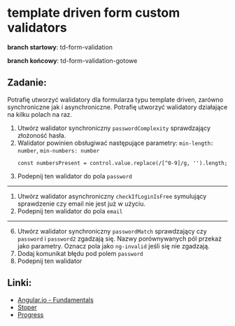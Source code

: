 # template driven form custom validators

**branch startowy**: td-form-validation

**branch końcowy**: td-form-validation-gotowe

## Zadanie:
Potrafię utworzyć walidatory dla formularza typu template driven, zarówno synchroniczne jak i asynchroniczne.
Potrafię utworzyć walidatory działające na kilku polach na raz.

1. Utwórz walidator synchroniczny `passwordComplexity` sprawdzający złożoność hasła.
1. Walidator powinien obsługiwać następujące parametry: `min-length: number`, `min-numbers: number`
   ```
   const numbersPresent = control.value.replace(/[^0-9]/g, '').length;
   ```
1. Podepnij ten walidator do pola `password`
---
1. Utwórz walidator asynchroniczny `checkIfLoginIsFree` symulujący sprawdzenie czy email nie jest już w użyciu.
2. Podepnij ten walidator do pola `email`
---
6. Utwórz walidator synchroniczny `passwordMatch` sprawdzający czy `password` i `password2` zgadzają się.
   Nazwy porównywanych pól przekaż jako parametry. Oznacz pola jako `ng-invalid` jeśli się nie zgadzają.
1. Dodaj komunikat błędu pod polem `password`
1. Podepnij ten walidator

## Linki:
- [Angular.io - Fundamentals](https://angular.io/guide/form-validation)
- [Stoper](https://vclock.com/stopwatch/#)
- [Progress](https://docs.google.com/spreadsheets/d/1nRTxDM1nSRz4mBU_tiln9GKsfncoPwonR0h6qGYxb_Q/edit#gid=285080725)
